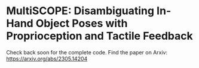 # MultiSCOPE: Disambiguating In-Hand Object Poses with Proprioception and Tactile Feedback
Check back soon for the complete code. Find the paper on Arxiv: https://arxiv.org/abs/2305.14204
